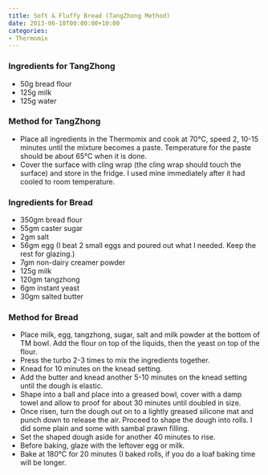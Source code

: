 ```yaml
---
title: Soft & Fluffy Bread (TangZhong Method)
date: 2013-06-10T00:00:00+10:00
categories:
- Thermomix
---
```









### Ingredients for TangZhong

* 50g bread flour
* 125g milk
* 125g water

### Method for TangZhong

* Place all ingredients in the Thermomix and cook at 70°C, speed 2, 10-15 minutes until the mixture becomes a paste. Temperature for the paste should be about 65°C when it is done.
* Cover the surface with cling wrap (the cling wrap should touch the surface) and store in the fridge. I used mine immediately after it had cooled to room temperature. 

### Ingredients for Bread

* 350gm bread flour 
* 55gm caster sugar 
* 2gm salt 
* 56gm egg (I beat 2 small eggs and poured out what I needed. Keep the rest for glazing.) 
* 7gm non-dairy creamer powder 
* 125g milk 
* 120gm tangzhong 
* 6gm instant yeast 
* 30gm salted butter

### Method for Bread

* Place milk, egg, tangzhong, sugar, salt and milk powder at the bottom of TM bowl. Add the flour on top of the liquids, then the yeast on top of the flour. 
* Press the turbo 2-3 times to mix the ingredients together.
* Knead for 10 minutes on the knead setting. 
* Add the butter and knead another 5-10 minutes on the knead setting until the dough is elastic.
* Shape into a ball and place into a greased bowl, cover with a damp towel and allow to proof for about 30 minutes until doubled in size.
* Once risen, turn the dough out on to a lightly greased silicone mat and punch down to release the air. Proceed to shape the dough into rolls. I did some plain and some with sambal prawn filling.
* Set the shaped dough aside for another 40 minutes to rise. 
* Before baking, glaze with the leftover egg or milk.
* Bake at 180°C for 20 minutes (I baked rolls, if you do a loaf baking time will be longer.
